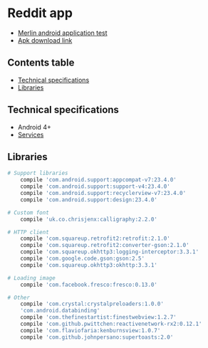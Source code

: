 # Reddit app
- [Merlin android application test](https://drive.google.com/open?id=0B-XQMsXb-nYZQTJIaWJGQUdEaEU)
- [Apk download link](https://drive.google.com/open?id=0B-XQMsXb-nYZNk53ZkUxWEdlZHM)

Contents table
-----------------

- [Technical specifications](#technical-specifications)
- [Libraries](#libraries)


Technical specifications
-------------

- Android 4+
- [Services](https://www.reddit.com/reddits.json)

Libraries
---------------

```bash
# Support libraries
    compile 'com.android.support:appcompat-v7:23.4.0'
    compile 'com.android.support:support-v4:23.4.0'
    compile 'com.android.support:recyclerview-v7:23.4.0'
    compile 'com.android.support:design:23.4.0'

# Custom font
    compile 'uk.co.chrisjenx:calligraphy:2.2.0'

# HTTP client
    compile 'com.squareup.retrofit2:retrofit:2.1.0'
    compile 'com.squareup.retrofit2:converter-gson:2.1.0'
    compile 'com.squareup.okhttp3:logging-interceptor:3.3.1'
    compile 'com.google.code.gson:gson:2.5'
    compile 'com.squareup.okhttp3:okhttp:3.3.1'

# Loading image
    compile 'com.facebook.fresco:fresco:0.13.0'

# Other
    compile 'com.crystal:crystalpreloaders:1.0.0'
    'com.android.databinding'
    compile 'com.thefinestartist:finestwebview:1.2.7'
    compile 'com.github.pwittchen:reactivenetwork-rx2:0.12.1'
    compile 'com.flaviofaria:kenburnsview:1.0.7'
    compile 'com.github.johnpersano:supertoasts:2.0'
